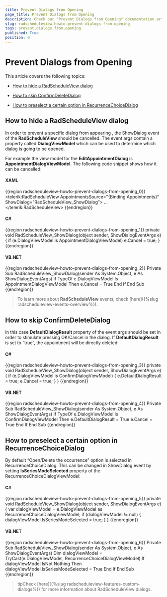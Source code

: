 ```yaml
---
title: Prevent Dialogs from Opening
page_title: Prevent Dialogs from Opening
description: Check our "Prevent Dialogs from Opening" documentation article for the RadScheduleView WPF control.
slug: radscheduleview-howto-prevent-dialogs-from-opening
tags: prevent,dialogs,from,opening
published: True
position: 0
---
```


# Prevent Dialogs from Opening

This article covers the following topics:

* [How to hide a RadScheduleView dialog](#how-to-hide-a-radscheduleview-dialog)

* [How to skip ConfirmDeleteDialog](#how-to-skip-confirmdeletedialog)

* [How to preselect a certain option in RecurrenceChoiceDialog](#how-to-preselect--a-certain-option-in-recurrencechoicedialog)


## How to hide a RadScheduleView dialog

In order to prevent a specific dialog from appearing , the ShowDialog event of the __RadScheduleView__ should be cancelled. The event args contain a property called __DialogViewModel__ which can be used to determine which dialog is going to be opened.

For example the view model for the __EditAppointmentDialog__ is __AppointmentDialogViewModel__. The following code snippet shows how it can be cancelled:

#### __XAML__

{{region radscheduleview-howto-prevent-dialogs-from-opening_0}}
	<telerik:RadScheduleView AppointmentsSource="{Binding Appointments}" ShowDialog="RadScheduleView_ShowDialog">
		…
	</telerik:RadScheduleView>
{{endregion}}

#### __C#__

{{region radscheduleview-howto-prevent-dialogs-from-opening_1}}
	private void RadScheduleView_ShowDialog(object sender, ShowDialogEventArgs e)
	{
	    if (e.DialogViewModel is AppointmentDialogViewModel)
	        e.Cancel = true;
	}
{{endregion}}

#### __VB.NET__

{{region radscheduleview-howto-prevent-dialogs-from-opening_2}}
	Private Sub RadScheduleView_ShowDialog(sender As System.Object, e As ShowDialogEventArgs)
	    If TypeOf e.DialogViewModel Is AppointmentDialogViewModel Then
	       e.Cancel = True
	    End If
	End Sub
{{endregion}}

>To learn more about __RadScheduleView__ events, check [here]({%slug radscheduleview-events-overview%}).

## How to skip ConfirmDeleteDialog

In this case __DefaultDialogResult__ property of the event args should be set in order to stimulate pressing OK/Cancel in the dialog. If __DefaultDialogResult__ is set to “true”, the appointment will be directly deleted:

#### __C#__

{{region radscheduleview-howto-prevent-dialogs-from-opening_3}}
	private void RadScheduleView_ShowDialog(object sender, ShowDialogEventArgs e)
	{
	    if (e.DialogViewModel is ConfirmDialogViewModel)
	    {
	        e.DefaultDialogResult = true;
	        e.Cancel = true;
	    }
	}
{{endregion}}

#### __VB.NET__

{{region radscheduleview-howto-prevent-dialogs-from-opening_4}}
	Private Sub RadScheduleView_ShowDialog(sender As System.Object, e As ShowDialogEventArgs)
	    If TypeOf e.DialogViewModel Is ConfirmDialogViewModel Then
	        e.DefaultDialogResult = True
	        e.Cancel = True
	    End If
	End Sub
{{endregion}}

## How to preselect  a certain option in RecurrenceChoiceDialog

By default  “Open/Delete the occurrence” option is selected in RecurrenceChoiceDialog.  This can be changed in ShowDialog event by setting __IsSeriesModeSelected__ property of the RecurrenceChoiceDialogViewModel:

#### __C#__

{{region radscheduleview-howto-prevent-dialogs-from-opening_5}}
	private void RadScheduleView_ShowDialog(object sender, ShowDialogEventArgs e)
	{
	    var dialogViewModel = e.DialogViewModel as RecurrenceChoiceDialogViewModel;
	    if (dialogViewModel != null)
	    {
	        dialogViewModel.IsSeriesModeSelected = true;
	    }
	}
{{endregion}}

#### __VB.NET__

{{region radscheduleview-howto-prevent-dialogs-from-opening_6}}
	Private Sub RadScheduleView_ShowDialog(sender As System.Object, e As ShowDialogEventArgs)
	   Dim dialogViewModel = TryCast(e.DialogViewModel, RecurrenceChoiceDialogViewModel)
	   If dialogViewModel IsNot Nothing Then
	       dialogViewModel.IsSeriesModeSelected = True
	   End If
	End Sub
{{endregion}}

>tipCheck [here]({%slug radscheduleview-features-custom-dialogs%}) for more information about RadScheduleView dialogs.